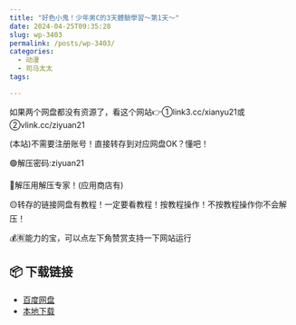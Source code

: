 ```yaml
---
title: "好色小鬼！少年男C的3天體驗學習～第1天～"
date: 2024-04-25T09:35:28
slug: wp-3403
permalink: /posts/wp-3403/
categories:
  - 动漫
  - 司马太太
tags:

---
```


如果两个网盘都没有资源了，看这个网站👉①link3.cc/xianyu21或②vlink.cc/ziyuan21

(本站)不需要注册账号！直接转存到对应网盘OK？懂吧！

🟢解压密码:ziyuan21

🔵解压用解压专家！(应用商店有)

🟡转存的链接网盘有教程！一定要看教程！按教程操作！不按教程操作你不会解压！

💰🈶能力的宝，可以点左下角赞赏支持一下网站运行

## 📦 下载链接
- [百度网盘](https://blziyuan21.com/pay-download/3403?key=7933ccef92&down_id=0)
- [本地下载](https://blziyuan21.com/pay-download/3403?key=7933ccef92&down_id=1)


